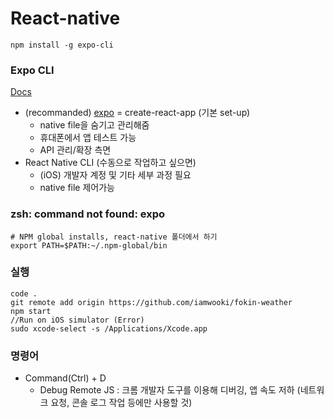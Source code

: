 # React-native
```
npm install -g expo-cli
```

### Expo CLI
[Docs](https://facebook.github.io/react-native/docs/getting-started)
- (recommanded) [expo](https://docs.expo.io/versions/latest/) = create-react-app (기본 set-up)
    - native file을 숨기고 관리해줌
    - 휴대폰에서 앱 테스트 가능
    - API 관리/확장 측면
- React Native CLI (수동으로 작업하고 싶으면)
    - (iOS) 개발자 계정 및 기타 세부 과정 필요
    - native file 제어가능

### zsh: command not found: expo
```
# NPM global installs, react-native 폴더에서 하기
export PATH=$PATH:~/.npm-global/bin
```

### 실행
```
code .
git remote add origin https://github.com/iamwooki/fokin-weather
npm start
//Run on iOS simulator (Error)
sudo xcode-select -s /Applications/Xcode.app
```

### 명령어
- Command(Ctrl) + D
    - Debug Remote JS : 크롬 개발자 도구를 이용해 디버깅, 앱 속도 저하 (네트워크 요청, 콘솔 로그 작업 등에만 사용할 것)